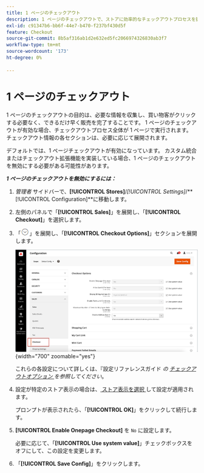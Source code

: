 ```yaml
---
title: 1 ページのチェックアウト
description: 1 ページのチェックアウトで、ストアに効率的なチェックアウトプロセスを提供する方法について説明します。
exl-id: c91347b6-bb6f-44e7-b470-f237bf430d5f
feature: Checkout
source-git-commit: 8b5af316ab1d2e632ed5fc2066974326830ab3f7
workflow-type: tm+mt
source-wordcount: '173'
ht-degree: 0%

---
```


# 1 ページのチェックアウト

1 ページのチェックアウトの目的は、必要な情報を収集し、買い物客がクリックする必要なく、できるだけ早く販売を完了することです。 1 ページのチェックアウトが有効な場合、チェックアウトプロセス全体が 1 ページで実行されます。 チェックアウト情報の各セクションは、必要に応じて展開されます。

デフォルトでは、1 ページチェックアウトが有効になっています。 カスタム統合またはチェックアウト拡張機能を実装している場合、1 ページのチェックアウトを無効にする必要がある可能性があります。

**_1 ページのチェックアウトを無効にするには：_**

1. _管理者_ サイドバーで、**[!UICONTROL Stores]**/_[!UICONTROL Settings]_/**[!UICONTROL Configuration]**に移動します。

1. 左側のパネルで「**[!UICONTROL Sales]**」を展開し、「**[!UICONTROL Checkout]**」を選択します。

1. 「![ 展開セレクター ](../assets/icon-display-expand.png)」を展開し、「**[!UICONTROL Checkout Options]**」セクションを展開します。

   ![ 設定 – チェックアウトオプション ](./assets/checkout-checkout-options.png){width="700" zoomable="yes"}

   これらの各設定について詳しくは、『設定リファレンスガイド _の [ チェックアウトオプション ](../configuration-reference/sales/checkout.md#checkout-options) を参照してください_。

1. 設定が特定のストア表示の場合は、[ ストア表示を選択 ](../configuration-reference/scope-change.md#set-the-scope) して設定が適用されます。

   プロンプトが表示されたら、「**[!UICONTROL OK]**」をクリックして続行します。

1. **[!UICONTROL Enable Onepage Checkout]** を `No` に設定します。

   必要に応じて、「**[!UICONTROL Use system value]**」チェックボックスをオフにして、この設定を変更します。

1. 「**[!UICONTROL Save Config]**」をクリックします。
